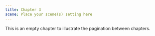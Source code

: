 ```yaml
---
title: Chapter 3
scene: Place your scene(s) setting here
---
```


This is an empty chapter to illustrate the pagination between chapters.